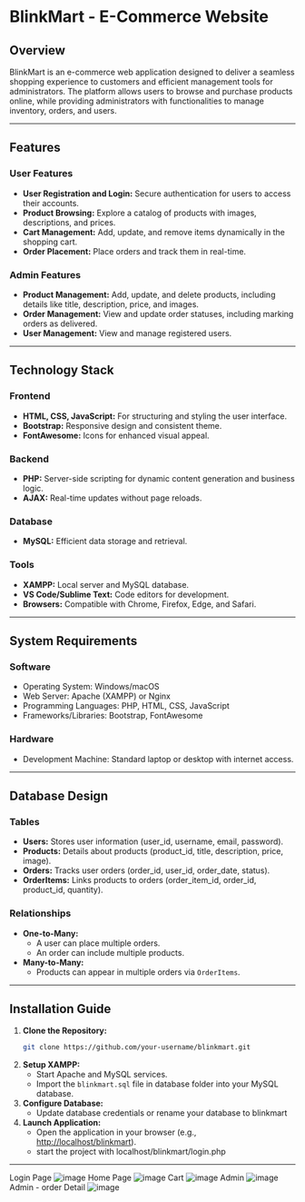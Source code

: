 # BlinkMart - E-Commerce Website

## Overview

BlinkMart is an e-commerce web application designed to deliver a seamless shopping experience to customers and efficient management tools for administrators. The platform allows users to browse and purchase products online, while providing administrators with functionalities to manage inventory, orders, and users.

---

## Features

### User Features

- **User Registration and Login:** Secure authentication for users to access their accounts.
- **Product Browsing:** Explore a catalog of products with images, descriptions, and prices.
- **Cart Management:** Add, update, and remove items dynamically in the shopping cart.
- **Order Placement:** Place orders and track them in real-time.

### Admin Features

- **Product Management:** Add, update, and delete products, including details like title, description, price, and images.
- **Order Management:** View and update order statuses, including marking orders as delivered.
- **User Management:** View and manage registered users.

---

## Technology Stack

### Frontend

- **HTML, CSS, JavaScript:** For structuring and styling the user interface.
- **Bootstrap:** Responsive design and consistent theme.
- **FontAwesome:** Icons for enhanced visual appeal.

### Backend

- **PHP:** Server-side scripting for dynamic content generation and business logic.
- **AJAX:** Real-time updates without page reloads.

### Database

- **MySQL:** Efficient data storage and retrieval.

### Tools

- **XAMPP:** Local server and MySQL database.
- **VS Code/Sublime Text:** Code editors for development.
- **Browsers:** Compatible with Chrome, Firefox, Edge, and Safari.

---

## System Requirements

### Software

- Operating System: Windows/macOS
- Web Server: Apache (XAMPP) or Nginx
- Programming Languages: PHP, HTML, CSS, JavaScript
- Frameworks/Libraries: Bootstrap, FontAwesome

### Hardware

- Development Machine: Standard laptop or desktop with internet access.

---

## Database Design

### Tables

- **Users:** Stores user information (user\_id, username, email, password).
- **Products:** Details about products (product\_id, title, description, price, image).
- **Orders:** Tracks user orders (order\_id, user\_id, order\_date, status).
- **OrderItems:** Links products to orders (order\_item\_id, order\_id, product\_id, quantity).

### Relationships

- **One-to-Many:**
  - A user can place multiple orders.
  - An order can include multiple products.
- **Many-to-Many:**
  - Products can appear in multiple orders via `OrderItems`.

---

## Installation Guide

1. **Clone the Repository:**
   ```bash
   git clone https://github.com/your-username/blinkmart.git
   ```
2. **Setup XAMPP:**
   - Start Apache and MySQL services.
   - Import the `blinkmart.sql`  file in database folder into your MySQL database.
3. **Configure Database:**
   - Update database credentials or rename your database to blinkmart
4. **Launch Application:**
   - Open the application in your browser (e.g., [http://localhost/blinkmart](http://localhost/blinkmart)).
   - start the project with localhost/blinkmart/login.php

---
Login Page 
![image](https://github.com/user-attachments/assets/98d595af-7caa-4eec-b5be-d8b40840b4dc)
Home Page 
![image](https://github.com/user-attachments/assets/43382f81-d176-42e1-89a7-3c0903486f37)
Cart 
![image](https://github.com/user-attachments/assets/af3d3975-eb15-4e0c-9945-52a3bcccf4f5)
Admin
![image](https://github.com/user-attachments/assets/c45218d5-7ff3-4026-b6b1-55a2928039e2)
Admin - order Detail
![image](https://github.com/user-attachments/assets/de92f394-f614-49cd-b18c-40fd1d6dfb1e)




